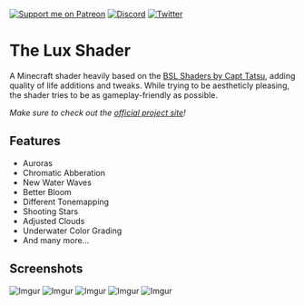 [![Support me on Patreon](https://img.shields.io/endpoint.svg?url=https%3A%2F%2Fshieldsio-patreon.vercel.app%2Fapi%3Fusername%3DTechTheDev%26type%3Dpatrons&style=flat)](https://patreon.com/techthedev)
[![Discord](https://img.shields.io/discord/853294489636831242.svg?logo=discord&logoColor=white&logoWidth=20&labelColor=7289DA&label=Discord)](https://discord.gg/eZ6GpXQXGC)
[![Twitter](https://img.shields.io/twitter/follow/TheRealTechDev?color=dark&label=Follow&logoColor=dark)](https://twitter.com/TheRealTechDev)

# The Lux Shader

A Minecraft shader heavily based on the [BSL Shaders by Capt Tatsu](https://bitslablab.com "Takes you to the BSL Website"), adding quality of life additions and tweaks. While trying to be aestheticly pleasing, the shader tries to be as gameplay-friendly as possible.

*Make sure to check out the [official project site](https://techdevongithub.github.io/Lux/)!*

## Features
* Auroras
* Chromatic Abberation
* New Water Waves
* Better Bloom
* Different Tonemapping
* Shooting Stars
* Adjusted Clouds
* Underwater Color Grading
* And many more...

## Screenshots
![Imgur](https://i.imgur.com/x83wJkE.jpg)
![Imgur](https://i.imgur.com/Ovm4Rg6.jpg)
![Imgur](https://i.imgur.com/QRhe50u.jpg)
![Imgur](https://i.imgur.com/mPRPvJJ.jpg)
![Imgur](https://i.imgur.com/cjsKjuD.jpg)
